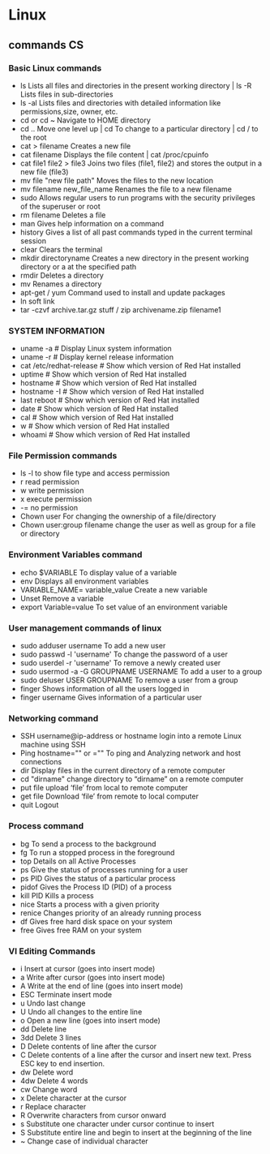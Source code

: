 # Linux
## commands CS
### Basic Linux commands
- ls	Lists all files and directories in the present working directory | ls -R	Lists files in sub-directories 
- ls -al	Lists files and directories with detailed information like permissions,size, owner, etc.
- cd or cd ~	Navigate to HOME directory
- cd ..	Move one level up |  cd	To change to a particular directory |  cd /	to the root 
- cat > filename	Creates a new file
- cat filename	Displays the file content | cat /proc/cpuinfo
- cat file1 file2 > file3	Joins two files (file1, file2) and stores the output in a new file (file3)
- mv file "new file path"	Moves the files to the new location
- mv filename new_file_name	Renames the file to a new filename
- sudo	Allows regular users to run programs with the security privileges of the superuser or root
- rm filename	Deletes a file
- man	Gives help information on a command
- history	Gives a list of all past commands typed in the current terminal session
- clear	Clears the terminal
- mkdir directoryname	Creates a new directory in the present working directory or a at the specified path
- rmdir	Deletes a directory
- mv	Renames a directory
- apt-get / yum  Command used to install and update packages
- ln soft link
- tar -czvf archive.tar.gz stuff  / zip archivename.zip filename1
### SYSTEM INFORMATION

- uname -a # Display Linux system information
- uname -r # Display kernel release information
- cat /etc/redhat-release # Show which version of Red Hat installed
- uptime # Show which version of Red Hat installed
- hostname # Show which version of Red Hat installed
- hostname -I # Show which version of Red Hat installed
- last reboot # Show which version of Red Hat installed
- date # Show which version of Red Hat installed
- cal # Show which version of Red Hat installed
- w # Show which version of Red Hat installed
- whoami # Show which version of Red Hat installed

### File Permission commands
- ls -l	to show file type and access permission
- r	read permission
- w	write permission
- x	execute permission
- -=	no permission
- Chown user	For changing the ownership of a file/directory
- Chown user:group filename	change the user as well as group for a file or directory
### Environment Variables command
- echo $VARIABLE	To display value of a variable
- env	Displays all environment variables
- VARIABLE_NAME= variable_value	Create a new variable
- Unset	Remove a variable
- export Variable=value	To set value of an environment variable
### User management commands of linux
- sudo adduser username	To add a new user
- sudo passwd -l 'username'	To change the password of a user
- sudo userdel -r 'username'	To remove a newly created user
- sudo usermod -a -G GROUPNAME USERNAME	To add a user to a group
- sudo deluser USER GROUPNAME	To remove a user from a group
- finger	Shows information of all the users logged in
- finger username	Gives information of a particular user
### Networking command
- SSH username@ip-address or hostname	login into a remote Linux machine using SSH
- Ping hostname="" or =""	To ping and Analyzing network and host connections
- dir	Display files in the current directory of a remote computer
- cd "dirname"	change directory to “dirname” on a remote computer
- put file	upload ‘file’ from local to remote computer
- get file	Download ‘file’ from remote to local computer
- quit	Logout
### Process command
- bg	To send a process to the background
- fg	To run a stopped process in the foreground
- top	Details on all Active Processes
- ps	Give the status of processes running for a user
- ps PID	Gives the status of a particular process
- pidof	Gives the Process ID (PID) of a process
- kill PID	Kills a process
- nice	Starts a process with a given priority
- renice	Changes priority of an already running process
- df	Gives free hard disk space on your system
- free	Gives free RAM on your system
### VI Editing Commands
- i	Insert at cursor (goes into insert mode)
- a	Write after cursor (goes into insert mode)
- A	Write at the end of line (goes into insert mode)
- ESC	Terminate insert mode
- u	Undo last change
- U	Undo all changes to the entire line
- o	Open a new line (goes into insert mode)
- dd	Delete line
- 3dd	Delete 3 lines
- D	Delete contents of line after the cursor
- C	Delete contents of a line after the cursor and insert new text. Press ESC key to end insertion.
- dw	Delete word
- 4dw	Delete 4 words
- cw	Change word
- x	Delete character at the cursor
- r	Replace character
- R	Overwrite characters from cursor onward
- s	Substitute one character under cursor continue to insert
- S	Substitute entire line and begin to insert at the beginning of the line
- ~	Change case of individual character


